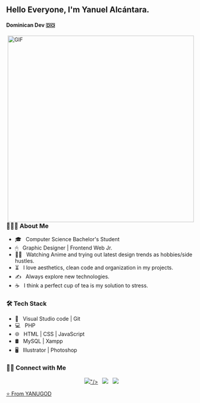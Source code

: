 
<h2>Hello Everyone, I'm Yanuel Alcántara.</h2>
<h4>Dominican Dev 🇩🇴</h4>
<img align="right" alt="GIF" src="https://ugc.kn3.net/i/origin/https://cdn-images-1.medium.com/max/1600/1*IRFhWNqusUWbTsB1hQXhrQ.gif" width="500"/>

<h3> 👨🏻‍💻 About Me </h3>

- 🎓 &nbsp; Computer Science Bachelor's Student
- 🖱 &nbsp; Graphic Designer | Frontend Web Jr.
- 🐱‍🏍 &nbsp; Watching Anime and trying out latest design trends as hobbies/side hustles.
- ⏳ &nbsp; I love aesthetics, clean code and organization in my projects.
- ✍️ &nbsp; Always explore new technologies.
- ☕ &nbsp; I think a perfect cup of tea is my solution to stress.

<h3>🛠 Tech Stack</h3>

- 🔧 &nbsp; Visual Studio code | Git
- 💻 &nbsp; PHP  
- 🌐 &nbsp; HTML | CSS | JavaScript  
- 🛢 &nbsp;  MySQL | Xampp
- 🖥 &nbsp;  Illustrator | Photoshop 


<h3> 🤝🏻 Connect with Me </h3>

<p align="center">
&nbsp; <a href="https://www.instagram.com/yanugod/" target="_blank" rel="noopener noreferrer"><img src="<img src="https://img.icons8.com/windows/40/ffffff/instagram-new.png"/>"/></a>  
&nbsp; <a href="https://www.linkedin.com/in/llerlin-yanuel-alc%C3%A1ntara-zapata-824b401bb/" target="_blank" rel="noopener noreferrer"><img src="https://img.icons8.com/ios-filled/40/ffffff/linkedin.png"/></a>
&nbsp; <a href="mailto:llerlinalcantara@gmail.com" target="_blank" rel="noopener noreferrer"><img src="https://img.icons8.com/glyph-neue/40/ffffff/gmail-new.png"/>
</p>

⭐️ From [YANUGOD](https://github.com/Yanugod)
 


